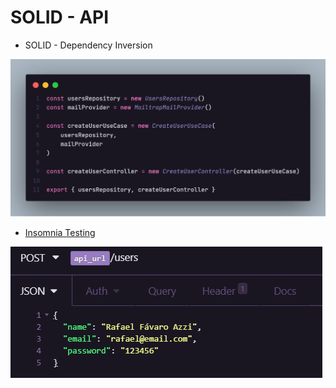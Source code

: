# SOLID - API

* SOLID - Dependency Inversion

<img src='.github/code.png'>

<br>

* [Insomnia Testing](api_test.json)

<p>
   <img src='.github/insomnia.png'>
</p>

